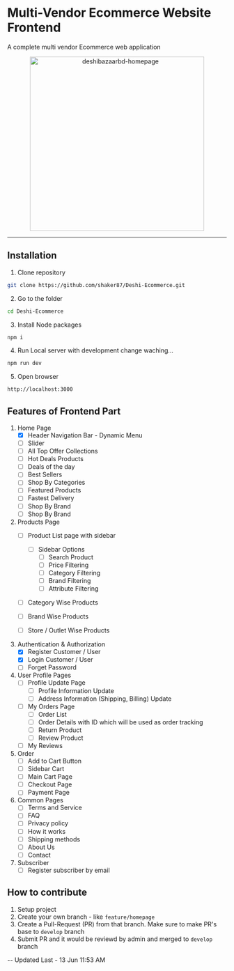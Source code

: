 ﻿# Multi-Vendor Ecommerce Website Frontend
A complete multi vendor Ecommerce web application

<p align="center">
    <img width="400" src="https://i.ibb.co/qJGc5JX/deshibazaarbd-homepage.jpg" alt="deshibazaarbd-homepage" />
</p>

---

## Installation

1. Clone repository

```bash
git clone https://github.com/shaker87/Deshi-Ecommerce.git
```

2. Go to the folder

```bash
cd Deshi-Ecommerce
```

3. Install Node packages

```bash
npm i
```

4. Run Local server with development change waching...

```bash
npm run dev
```

5. Open browser

```bash
http://localhost:3000
```

## Features of Frontend Part

1. Home Page
    - [x]  Header Navigation Bar - Dynamic Menu
    - [ ]  Slider
    - [ ]  All Top Offer Collections
    - [ ]  Hot Deals Products
    - [ ]  Deals of the day
    - [ ]  Best Sellers
    - [ ]  Shop By Categories
    - [ ]  Featured Products
    - [ ]  Fastest Delivery
    - [ ]  Shop By Brand
    - [ ]  Shop By Brand

1. Products Page
    - [ ]  Product List page with sidebar
        - [ ] Sidebar Options
            - [ ] Search Product
            - [ ] Price Filtering
            - [ ] Category Filtering
            - [ ] Brand Filtering
            - [ ] Attribute Filtering
    - [ ]  Category Wise Products
    - [ ]  Brand Wise Products
    - [ ]  Store / Outlet Wise Products


1. Authentication & Authorization
    - [x]  Register Customer / User
    - [x]  Login Customer / User
    - [ ]  Forget Password

1. User Profile Pages
    - [ ]  Profile Update Page
        - [ ] Profile Information Update
        - [ ] Address Information (Shipping, Billing) Update
    - [ ]  My Orders Page
        - [ ] Order List
        - [ ] Order Details with ID which will be used as order tracking
        - [ ] Return Product
        - [ ] Review Product
    - [ ]  My Reviews

1. Order
    - [ ]  Add to Cart Button
    - [ ]  Sidebar Cart
    - [ ]  Main Cart Page
    - [ ]  Checkout Page
    - [ ]  Payment Page

1. Common Pages
    - [ ]  Terms and Service
    - [ ]  FAQ
    - [ ]  Privacy policy
    - [ ]  How it works
    - [ ]  Shipping methods
    - [ ]  About Us
    - [ ]  Contact

1. Subscriber
    - [ ]  Register subscriber by email

## How to contribute

1. Setup project
1. Create your own branch - like `feature/homepage`
1. Create a Pull-Request (PR) from that branch. Make sure to make PR's base to `develop` branch
1. Submit PR and it would be reviewd by admin and merged to `develop` branch

-- Updated Last - 13 Jun 11:53 AM
